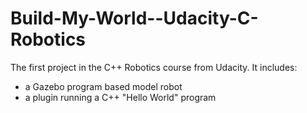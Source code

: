 # Build-My-World--Udacity-C-Robotics
The first project in the C++ Robotics course from Udacity.
It includes:
- a Gazebo program based model robot
- a plugin running a C++ "Hello World" program
